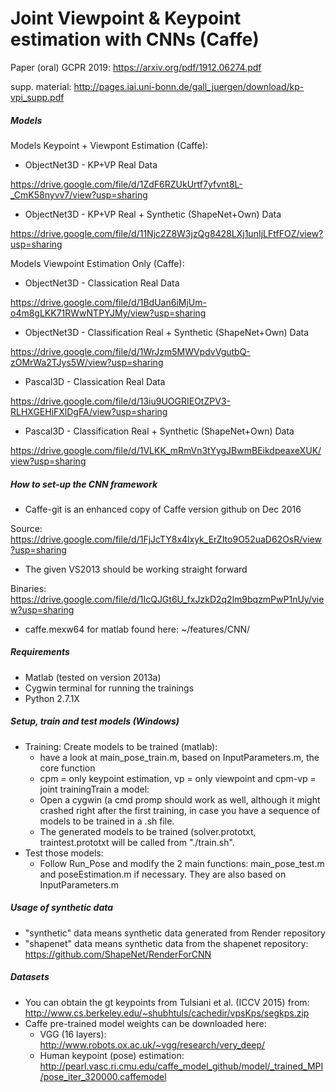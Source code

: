 # Joint Viewpoint & Keypoint estimation with CNNs (Caffe)

Paper (oral) GCPR 2019: https://arxiv.org/pdf/1912.06274.pdf

supp. material: http://pages.iai.uni-bonn.de/gall_juergen/download/kp-vpi_supp.pdf

##### Models
Models Keypoint + Viewpont Estimation (Caffe):

- ObjectNet3D - KP+VP Real Data

https://drive.google.com/file/d/1ZdF6RZUkUrtf7yfvnt8L-_CmK58nyvv7/view?usp=sharing
- ObjectNet3D - KP+VP Real + Synthetic (ShapeNet+Own) Data

https://drive.google.com/file/d/11Njc2Z8W3jzQg8428LXj1unIjLFtfFOZ/view?usp=sharing

Models Viewpoint Estimation Only (Caffe):

- ObjectNet3D - Classication Real Data

https://drive.google.com/file/d/1BdUan6iMjUm-o4m8gLKK71RWwNTPYJMy/view?usp=sharing

- ObjectNet3D - Classification Real + Synthetic (ShapeNet+Own) Data

https://drive.google.com/file/d/1WrJzm5MWVpdvVgutbQ-zOMrWa2TJys5W/view?usp=sharing

- Pascal3D - Classication Real Data

https://drive.google.com/file/d/13iu9UOGRIEOtZPV3-RLHXGEHiFXlDgFA/view?usp=sharing

- Pascal3D - Classification Real + Synthetic (ShapeNet+Own) Data

https://drive.google.com/file/d/1VLKK_mRmVn3tYygJBwmBEikdpeaxeXUK/view?usp=sharing


##### How to set-up the CNN framework
- Caffe-git is an enhanced copy of Caffe version github on Dec 2016

Source: https://drive.google.com/file/d/1FjJcTY8x4lxyk_ErZIto9O52uaD62OsR/view?usp=sharing

- The given VS2013 should be working straight forward

Binaries: https://drive.google.com/file/d/1IcQJGt6U_fxJzkD2q2lm9bqzmPwP1nUy/view?usp=sharing

- caffe.mexw64 for matlab found here: ~/features/CNN/

##### Requirements
- Matlab (tested on version 2013a)
- Cygwin terminal for running the trainings
- Python 2.7.1X

##### Setup, train and test models (Windows)
- Training: Create models to be trained (matlab):
  - have a look at main_pose_train.m, based on InputParameters.m, the core function
  - cpm = only keypoint estimation, vp = only viewpoint and cpm-vp = joint trainingTrain a model:
  - Open a cygwin (a cmd promp should work as well, although it might crashed right after the first training, in case you have a sequence of models to be trained in a .sh file. 
  - The generated models to be trained (solver.prototxt, traintest.prototxt will be called from "./train.sh".
- Test those models:
  - Follow Run_Pose  and modify the 2 main functions: main_pose_test.m and poseEstimation.m if necessary. They are also based on InputParameters.m

##### Usage of synthetic data
- "synthetic" data means synthetic data generated from Render repository
- "shapenet" data means synthetic data from the shapenet repository: https://github.com/ShapeNet/RenderForCNN

##### Datasets
- You can obtain the gt keypoints from Tulsiani et al. (ICCV 2015) from: http://www.cs.berkeley.edu/~shubhtuls/cachedir/vpsKps/segkps.zip
- Caffe pre-trained model weights can be downloaded here:
  - VGG (16 layers): http://www.robots.ox.ac.uk/~vgg/research/very_deep/
  - Human keypoint (pose) estimation: http://pearl.vasc.ri.cmu.edu/caffe_model_github/model/_trained_MPI/pose_iter_320000.caffemodel
  
